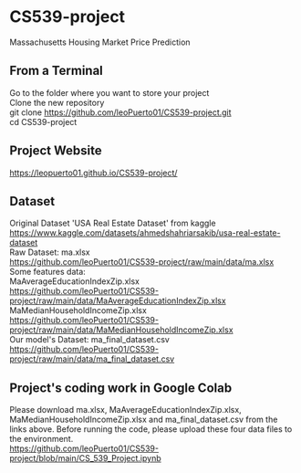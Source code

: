 # CS539-project
Massachusetts Housing Market Price Prediction

## From a Terminal
Go to the folder where you want to store your project
\
Clone the new repository
\
git clone https://github.com/leoPuerto01/CS539-project.git
\
cd CS539-project

## Project Website
https://leopuerto01.github.io/CS539-project/

## Dataset
Original Dataset 'USA Real Estate Dataset' from kaggle
\
https://www.kaggle.com/datasets/ahmedshahriarsakib/usa-real-estate-dataset
\
Raw Dataset: ma.xlsx
\
https://github.com/leoPuerto01/CS539-project/raw/main/data/ma.xlsx
\
Some features data:
\
MaAverageEducationIndexZip.xlsx
\
https://github.com/leoPuerto01/CS539-project/raw/main/data/MaAverageEducationIndexZip.xlsx
\
MaMedianHouseholdIncomeZip.xlsx
\
https://github.com/leoPuerto01/CS539-project/raw/main/data/MaMedianHouseholdIncomeZip.xlsx
\
Our model's Dataset: ma_final_dataset.csv
\
https://github.com/leoPuerto01/CS539-project/raw/main/data/ma_final_dataset.csv
## Project's coding work in Google Colab
Please download ma.xlsx, MaAverageEducationIndexZip.xlsx, MaMedianHouseholdIncomeZip.xlsx and ma_final_dataset.csv from the links above. Before running the code, please upload these four data files to the environment.
\
https://github.com/leoPuerto01/CS539-project/blob/main/CS_539_Project.ipynb



